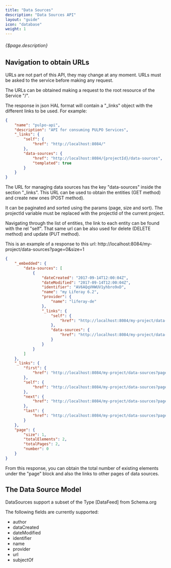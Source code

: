 ```yaml
---
title: "Data Sources"
description: "Data Sources API"
layout: "guide"
icon: "database"
weight: 1
---
```


###### {$page.description}

<article id="1">

## Navigation to obtain URLs

URLs are not part of this API, they may change at any moment. URLs must be asked to
the service before making any request.

The URLs can be obtained making a request to the root resource of the Service "/".

The response in json HAL format will contain a "_links" object with the different links to be used. For example: 

```json
{
    "name": "pulpo-api",
    "description": "API for consuming PULPO Services",
    "_links": {
        "self": {
            "href": "http://localhost:8084/"
        },
        "data-sources": {
            "href": "http://localhost:8084/{projectId}/data-sources",
            "templated": true
        }
    }
}
```

The URL for managing data sources has the key "data-sources" inside the section "_links". 
This URL can be used to obtain the entities (GET method) and create new ones (POST method).

It can be paginated and sorted using the params (page, size and sort).
The projectId variable must be replaced with the projectId of the current project.

Navigating through the list of entities, the link to each entity can be found with the rel "self". 
That same url can be also used for delete (DELETE method) and update (PUT method).

This is an example of a response to this url: http://localhost:8084/my-project/data-sources?page=0&size=1

```json
{
    "_embedded": {
        "data-sources": [
            {
                "dateCreated": "2017-09-14T12:00:04Z",
                "dateModified": "2017-09-14T12:00:04Z",
                "identifier": "AV6AQqVHWUV1yhbro9xD",
                "name": "my Liferay 6.2",
                "provider": {
                    "name": "liferay-de"
                },
                "_links": {
                    "self": {
                        "href": "http://localhost:8084/my-project/data-sources/AV6AQqVHWUV1yhbro9xD"
                    },
                    "data-sources": {
                        "href": "http://localhost:8084/my-project/data-sources"
                    }
                }
            }
        ]
    },
    "_links": {
        "first": {
            "href": "http://localhost:8084/my-project/data-sources?page=0&size=1"
        },
        "self": {
            "href": "http://localhost:8084/my-project/data-sources?page=0&size=1"
        },
        "next": {
            "href": "http://localhost:8084/my-project/data-sources?page=1&size=1"
        },
        "last": {
            "href": "http://localhost:8084/my-project/data-sources?page=1&size=1"
        }
    },
    "page": {
        "size": 1,
        "totalElements": 2,
        "totalPages": 2,
        "number": 0
    }
}
```
From this response, you can obtain the total number of existing elements under the "page" block and also
the links to other pages of data sources.

</article>

<article id="2">

## The Data Source Model

DataSources support a subset of the Type [DataFeed] from Schema.org

The following fields are currently supported:
* author
* dataCreated
* dateModified
* identifier
* name
* provider
* url
* subjectOf

</article>